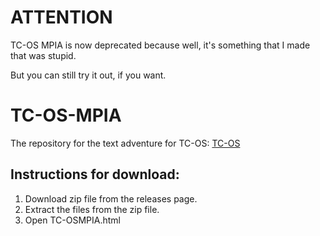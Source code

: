 # ATTENTION
TC-OS MPIA is now deprecated because well, it's something that I made that was stupid.

But you can still try it out, if you want.

# TC-OS-MPIA
The repository for the text adventure for TC-OS: [TC-OS](http://github.com/tyly04/tc-os/releases)
## Instructions for download:
1. Download zip file from the releases page.
2. Extract the files from the zip file.
3. Open TC-OSMPIA.html
